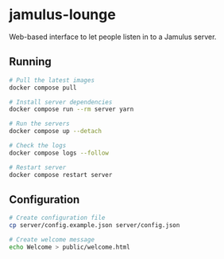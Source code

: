 # jamulus-lounge

Web-based interface to let people listen in to a Jamulus server.

## Running

```sh
# Pull the latest images
docker compose pull

# Install server dependencies
docker compose run --rm server yarn

# Run the servers
docker compose up --detach

# Check the logs
docker compose logs --follow

# Restart server
docker compose restart server
```

## Configuration

```sh
# Create configuration file
cp server/config.example.json server/config.json

# Create welcome message
echo Welcome > public/welcome.html
```
